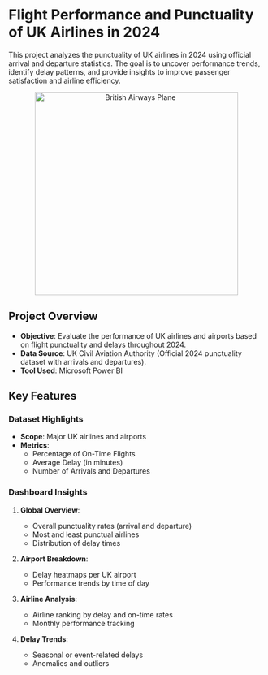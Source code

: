 # Flight Performance and Punctuality of UK Airlines in 2024
This project analyzes the punctuality of UK airlines in 2024 using official arrival and departure statistics. The goal is to uncover performance trends, identify delay patterns, and provide insights to improve passenger satisfaction and airline efficiency.

<p align="center">
  <img src="https://cabincrewhq.com/wp-content/uploads/2023/08/british-airways-airlines-facts-768x509.jpg" 
       alt="British Airways Plane" 
       width="400"/>
</p>


## Project Overview
- **Objective**: Evaluate the performance of UK airlines and airports based on flight punctuality and delays throughout 2024.
- **Data Source**: UK Civil Aviation Authority (Official 2024 punctuality dataset with arrivals and departures).
- **Tool Used**: Microsoft Power BI


## Key Features
### Dataset Highlights
- **Scope**: Major UK airlines and airports
- **Metrics**:
  - Percentage of On-Time Flights
  - Average Delay (in minutes)
  - Number of Arrivals and Departures


### Dashboard Insights
1. **Global Overview**:
   - Overall punctuality rates (arrival and departure)
   - Most and least punctual airlines
   - Distribution of delay times

2. **Airport Breakdown**:
   - Delay heatmaps per UK airport
   - Performance trends by time of day

3. **Airline Analysis**:
   - Airline ranking by delay and on-time rates
   - Monthly performance tracking

4. **Delay Trends**:
   - Seasonal or event-related delays
   - Anomalies and outliers

